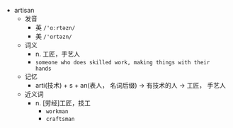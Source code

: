 - artisan
  - 发音
    - 英 `/'ɑːrtəzn/`
    - 美 `/'ɑrtəzn/`
  - 词义
    - n. 工匠，手艺人
    - `someone who does skilled work, making things with their hands`
  - 记忆
    - arti(技术) + s + an(表人， 名词后缀) → 有技术的人 → 工匠， 手艺人
  - 近义词
    - n. [劳经]工匠，技工
      - `workman`
      - `craftsman`
